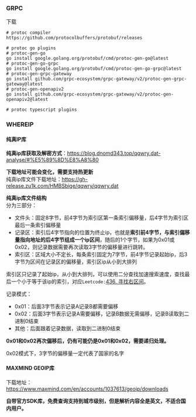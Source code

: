 ### GRPC
下载
```shell
# protoc compiler
https://github.com/protocolbuffers/protobuf/releases

# protoc go plugins
# protoc-gen-go
go install google.golang.org/protobuf/cmd/protoc-gen-go@latest
# protoc-gen-go-grpc
go install google.golang.org/protobuf/cmd/protoc-gen-go-grpc@latest
# protoc-gen-grpc-gateway
go install github.com/grpc-ecosystem/grpc-gateway/v2/protoc-gen-grpc-gateway@latest
# protoc-gen-openapiv2
go install github.com/grpc-ecosystem/grpc-gateway/v2/protoc-gen-openapiv2@latest

# protoc typescript plugins

```

### WHEREIP
#### 纯真IP库
**纯真ip库获取及解密方式**：https://blog.dnomd343.top/qqwry.dat-analyse/#%E5%89%8D%E8%A8%80

**下载地址可能会变化，需要支持热更新**  
纯真ip库文件下载地址：https://gh-release.zu1k.com/HMBSbige/qqwry/qqwry.dat

**纯真ip库文件结构**  
分为三部分：
- 文件头：固定8字节，前4字节为索引区第一条索引偏移量，后4字节为索引区最后一条索引偏移量
- 记录区：索引后4字节指向的位置为终止ip，也就是**索引前4字节，与索引偏移量指向地址的后4字节组成一个ip区间**，随后的1个字节，如果为0x01或0x02，则记录数据需要再次读取3字节的偏移量进行跳转。
- 索引区：区域大小不定长，每条索引固定为7字节，前4字节记录起始ip，后3字节为区间在记录区的偏移量，索引区ip从小到大排列

索引区只记录了起始ip，从小到大排列，可以使用二分查找加速搜索速度，查找最后一个小于等于该ip的索引，对应`Leetcode:`[436. 寻找右区间](https://leetcode.cn/problems/find-right-interval/description/)。

记录模式：
- 0x01：后面3字节表示记录A记录B都需要偏移
- 0x02：后面3字节表示记录A需要偏移，记录B数据无需偏移，记录B读取到二进制0结束
- 其他：后面跟着记录数据，读取到二进制0结束

**0x01和0x02再次偏移后，仍有可能仍是0x01和0x02，需要递归处理。**

0x02模式下，3字节的偏移量一定代表了国家的名字

#### MAXMIND GEOIP库
下载地址：https://www.maxmind.com/en/accounts/1037613/geoip/downloads

**自带官方SDK库，免费查询支持到城市级别，但是解析内容全是英文，不适合国内用户。**